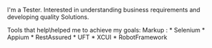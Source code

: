 I'm a Tester. Interested in understanding business requirements and developing quality Solutions.

Tools that help\helped me to achieve my goals:
 Markup : * Selenium
          * Appium
          * RestAssured
          * UFT
          * XCUI
          * RobotFramework
